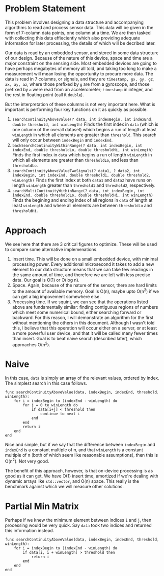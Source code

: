 # Problem Statement

This problem involves designing a data structure and accompanying algorithms to read and process sensor data.
This data will be given in the form of 7-column data points, one column at a time.
We are then tasked with collecting this data effieciently which also providing adequate information for later processing, the details of which will be decribed later.

Our data is read by an embedded sensor, and stored in some data structure of our design.
Because of the nature of this device, space and time are a major constraint on the sensing side.
Most embedded devices are going to have perhaps megabytes of memory all told, and
taking too long to make a measurement will mean losing the opportunity to procure more data.
The data is read in 7 columns, or signals, and they are `timestamp, gx, gy, gz, ax, ay, az`, where those prefixed by `g` are from a gyroscope, and those prefixed by `a` were read from an accelerometer; `timestamp` in integer, and the rest in floating point (call it `double`).

But the interpretation of these columns is not very important here.
What is important is performing four key functions on it as quickly as possible.

1. `searchContinuityAboveValue(? data, int indexBegin, int indexEnd, double threshold, int winLength)`
    Finds the first index in `data` (which is one column of the overall dataset) which begins a run of length at least `winLength` in which all elements are greater than `threshold`. This search will only occur between `indexBegin` and `indexEnd`.
2. `backSearchContinuityWithinRange(? data, int indexBegin, int indexEnd, double thresholdLo, double thresholdHi, int winLength)` 
    Finds the first index in `data` which begins a run of length `winLength` in which all elements are greater than `thresholdLo`, and less than `thresholdLo`.
3. `searchContinuityAboveValueTwoSignals(? data1, ? data2, int indexBegin, int indexEnd, double threshold1, double threshold2, winLength)` 
    Finds the first index at both `data1` and `data2` have runs on length `winLength` greater than `threshold1` and `threshold2`, respectively.
4. `searchMultiContinuityWithinRange(? data, int indexBegin, int indexEnd, double thresholdLo, double thresholdHi, int winLength)`
    Finds the begining and ending index of all regions in `data` of length at least `winLength` and where all elements are between `thresholdLo` and `thresholdHi`.

# Approach

We see here that there are 3 critical figures to optimize.
These will be used to compare some alternative implemenations.

1. Insert time. This will be done on a small embedded device, with minimal processing power.
    Every additional microsecond it takes to add a new element to our data structure means that we can take few readings in the same amount of time, and therefore we are left with less precise data.
    Our goal is O(1) or O(log n).
2. Space. Again, because of the nature of the sensor, there are hard limits to the amount of available memory.
    Goal is O(n), maybe upto O(n<sup>2</sup>) if we can get a big impovement somewhere else.
3. Processing time.
    If we squint, we can see that the operations listed above are fundamentally similar:
    finding contiguous regions of numbers which meet some numerical bound, either searching forward or backward.
    For this reason, I will demonstrate an algorithm for the first without mentioning the others in this document.
    Although I wasn't told this, I believe that this operation will occur either on a server, or at least a more powerful user device, and that it will be called many fewer times than insert.
    Goal is to beat naive search (described later), which approaches O(n<sup>2</sup>).


# Naive

In this case, `data` is simply an array of the relevant values, ordered by index.
The simplest search in this case follows.

```
func searchContinuityAboveValue(data, indexBegin, indexEnd, threshold, winLength):
    for i = indexBegin to (indexEnd - winLength) do
        for j = 0 to winLength do
            if data[i+j] < threshold then
                continue to next i
            end
        end
        return i
    end
end
```

Nice and simple, but if we say that the difference between `indexBegin` and `indexEnd` is a constant multiple of n, and that `winLength` is a constant multiple of n (both of which seem like reasonable assumptions), then this is O(n<sup>2</sup>).
Not very good.

The benefit of this approach, however, is that on-device processing is as good as it can get.
We have O(1) insert time, amortized if we're dealing with dynamic arrays like `std::vector`, and O(n) space.
This really is the benchmark against which we will measure other solutions.


# Partial Min Matrix

Perhaps if we knew the minimum element between indices `i` and `j`, then processing would be very quick.
Say `data` took two indices and returned this information instead.

```
func searchContinuityAboveValue(data, indexBegin, indexEnd, threshold, winLength):
    for i = indexBegin to (indexEnd - winLength) do
        if data[i, i + winLength] > threshold then
            return i
        end
    end
end
```
